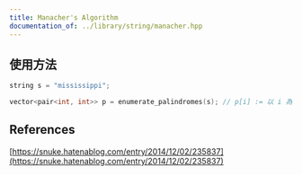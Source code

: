 ```yaml
---
title: Manacher's Algorithm
documentation_of: ../library/string/manacher.hpp
---
```


## 使用方法
```cpp
string s = "mississippi";

vector<pair<int, int>> p = enumerate_palindromes(s); // p[i] := 以 i 為中心的最長回文為 s[l, r)
```

## References
[https://snuke.hatenablog.com/entry/2014/12/02/235837](https://snuke.hatenablog.com/entry/2014/12/02/235837)
